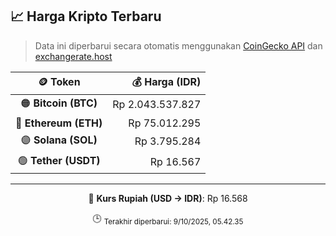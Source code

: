 

<!-- HARGA_KRIPTO -->
## 📈 Harga Kripto Terbaru

> Data ini diperbarui secara otomatis menggunakan [CoinGecko API](https://www.coingecko.com/) dan [exchangerate.host](https://exchangerate.host/)

<div align="center">

| 🪙 Token | 💰 Harga (IDR) |
|:------:|---------------:|
| 🟠 **Bitcoin (BTC)**   | Rp 2.043.537.827 |
| 🔵 **Ethereum (ETH)**  | Rp 75.012.295 |
| 🟣 **Solana (SOL)**    | Rp 3.795.284 |
| 🟢 **Tether (USDT)**   | Rp 16.567 |

---

💱 **Kurs Rupiah (USD → IDR)**: Rp 16.568

🕒 <sub>Terakhir diperbarui: 9/10/2025, 05.42.35</sub>

</div>
<!-- /HARGA_KRIPTO -->